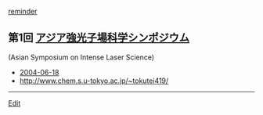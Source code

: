 ---
---

[reminder](/reminder)
## 第1回 [アジア強光子場科学シンポジウム](/アジア強光子場科学シンポジウム)
(Asian Symposium on Intense Laser Science)


* [2004-06-18](/2004-06-18)
* http://www.chem.s.u-tokyo.ac.jp/~tokutei419/



----
[Edit](https://github.com/vitroid/vitroid.github.io/edit/master/MD/アジア強光子場科学シンポジウム.md)
